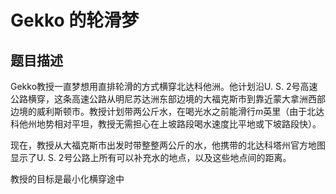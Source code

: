 # Gekko 的轮滑梦

## 题目描述

Gekko教授一直梦想用直排轮滑的方式横穿北达科他洲。他计划沿U. S. 2号高速公路横穿，这条高速公路从明尼苏达洲东部边境的大福克斯市到靠近蒙大拿洲西部边境的威利斯顿市。教授计划带两公斤水，在喝光水之前能滑行$m$英里（由于北达科他州地势相对平坦，教授无需担心在上坡路段喝水速度比平地或下坡路段快）。

现在，教授从大福克斯市出发时带整整两公斤的水，他携带的北达科塔州官方地图显示了U. S. 2号公路上所有可以补充水的地点，以及这些地点间的距离。

教授的目标是最小化横穿途中